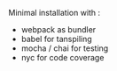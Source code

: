 Minimal installation with :
- webpack as bundler
- babel for tanspiling 
- mocha / chai for testing 
- nyc for code coverage